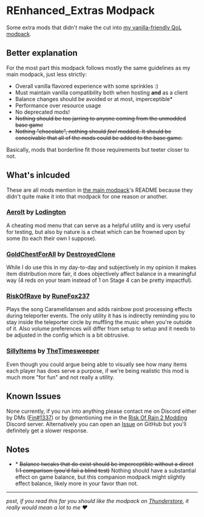 # REnhanced_Extras Modpack

Some extra mods that didn't make the cut into [my vanilla-friendly QoL modpack](https://thunderstore.io/package/fin/REnhanced/).

## Better explanation

For the most part this modpack follows mostly the same guidelines as my main modpack, just less strictly:

- Overall vanilla flavored experience with some sprinkles :)
- Must maintain vanilla compatibility both when hosting **and** as a client
- Balance changes should be avoided or at most, imperceptible\*
- Performance over resource usage
- No deprecated mods!
- ~~Nothing should be too jarring to anyone coming from the unmodded base game~~
- ~~Nothing "chocolate", nothing should *feel* modded. It should be conceivable that all of the mods could be added to the base game.~~

Basically, mods that borderline fit those requirements but teeter closer to not.

## What's inlcuded

These are all mods mention in [the main modpack](https://thunderstore.io/package/fin/REnhanced/)'s README because they didn't quite make it into that modpack for one reason or another.

### [Aerolt](https://thunderstore.io/package/Lodington/Aerolt/) by [Lodington](https://thunderstore.io/package/Lodington/)

A cheating mod menu that can serve as a helpful utility and is very useful for testing, but also by nature is a cheat which can be frowned upon by some (to each their own I suppose).

### [GoldChestForAll](https://thunderstore.io/package/DestroyedClone/GoldChestForAll/) by [DestroyedClone](https://thunderstore.io/package/DestroyedClone/)

While I do use this in my day-to-day and subjectively in my opinion it makes item distribution more fair, it does objectively affect balance in a meaningful way (4 reds on your team instead of 1 on Stage 4 can be pretty impactful).

### [RiskOfRave](https://thunderstore.io/package/RuneFox237/RiskOfRave/) by [RuneFox237](https://thunderstore.io/package/RuneFox237/)

Plays the song Caramelldansen and adds rainbow post processing effects during teleporter events. The only utility it has is indirectly reminding you to stay inside the teleporter circle by muffling the music when you're outside of it. Also volume preferences will differ from setup to setup and it needs to be adjusted in the config which is a bit obtrusive.

### [SillyItems](https://thunderstore.io/package/TheTimesweeper/SillyItems/) by [TheTimesweeper](https://thunderstore.io/package/TheTimesweeper/)

Even though you could argue being able to visually see how many items each player has does serve a purpose, if we're being realistic this mod is much more "for fun" and not really a utility.

## Known Issues

None currently, if you run into anything please contact me on Discord either by DMs ([Fin#1337](https://discord.com/users/386945522608373785)) or by @mentioning me in the [Risk Of Rain 2 Modding](https://discord.com/invite/5MbXZvd) Discord server.
Alternatively you can open an [Issue](https://github.com/fins-mods/REnhanced_Extras/issues/new) on GitHub but you'll definitely get a slower response.

## Notes

- \* ~~Balance tweaks that do exist should be imperceptible without a direct 1:1 comparison (you'd fail a blind test)~~ Nothing should have a substantial effect on game balance, but this companion modpack might slightly effect balance, likely more in your favor than not.

---

*psst, if you read this far you should like the modpack on [Thunderstore](https://thunderstore.io/package/fin/REnhanced_Extras/#), it really would mean a lot to me ♥*
